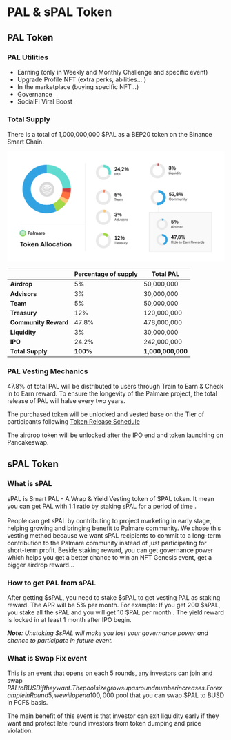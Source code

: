 # PAL & sPAL Token

## **PAL Token**

### PA**L** Utilities

* Earning (only in Weekly and Monthly Challenge and specific event)
* Upgrade Profile NFT (extra perks, abilities... )
* In the marketplace (buying specific NFT...)
* Governance
* SocialFi Viral Boost

### **Total** **Supply**

There is a total of 1,000,000,000 $PAL as a BEP20 token on the Binance Smart Chain.&#x20;

![](<../.gitbook/assets/Frame 2 (11).png>)

|                      | Percentage of supply | Total PAL         |
| -------------------- | -------------------- | ----------------- |
| **Airdrop**          | 5%                   | 50,000,000        |
| **Advisors**         | 3%                   | 30,000,000        |
| **Team**             | 5%                   | 50,000,000        |
| **Treasury**         | 12%                  | 120,000,000       |
| **Community Reward** | 47.8%                | 478,000,000       |
| **Liquidity**        | 3%                   | 30,000,000        |
| **IPO**              | 24.2%                | 242,000,000       |
| **Total Supply**     | **100%**             | **1,000,000,000** |



### **PAL Vesting Mechanics**

47.8% of total PAL will be distributed to users through Train to Earn & Check in to Earn reward. To ensure the longevity of the Palmare project, the total release of PAL will halve every two years.

The purchased token will be unlocked and vested base on the Tier of participants following [Token Release Schedule](ipo-initial-phase-offering.md#referal-to-earn)

The airdrop token will be unlocked after the IPO end and token launching on Pancakeswap.

## sPAL Token



### What is sPAL

sPAL is Smart PAL - A Wrap & Yield Vesting token of $PAL token. It mean you can get PAL with 1:1 ratio by staking sPAL for a period of time . \
\
People can get sPAL by contributing to project marketing in early stage, helping growing and bringing benefit to Palmare community. We chose this vesting method because we want sPAL recipients to commit to a long-term contribution to the Palmare community instead of just participating for short-term profit. Beside staking reward, you can get governance power which helps you get a better chance to win an NFT Genesis event, get a bigger airdrop reward...&#x20;

### How to get PAL from sPAL

After getting $sPAL, you need to stake $sPAL to get vesting PAL as staking reward. The  APR will be 5% per month. For example: If you get 200 $sPAL, you stake all the sPAL and you will get 10 $PAL per month . The yield reward is locked in at least 1 month after IPO begin.

_**Note**: Unstaking $sPAL will make you lost your governance power and chance to participate in future event._&#x20;

### What is Swap Fix event&#x20;

This is an event that opens on each 5 rounds, any investors can join and swap $PAL to BUSD if they want. The pool size grows up as round number increases. For example in Round 5, we will open a 100,000$ pool that you can swap $PAL to BUSD in FCFS basis.  &#x20;

The main benefit of this event is that investor can exit liquidity early if they want and protect late round investors from token dumping and price violation. \
&#x20;
